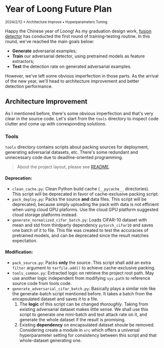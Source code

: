 # Year of Loong Future Plan

<sub>2024/2/12 • Architecture Improve • Hyperparameters Tuning</sub>

Happy the Chinese year of Loong! As my graduation design work, [fusion detector](https://github.com/cylixlee/fusion_detector) has conducted the first round of training-testing routine. In this round, we've reached the main goals below:

- **Generate** adversarial examples;
- **Train** our adversarial detector, using pretrained models as feature extractors;
- **Test** the detection rate on generated adversarial examples.

However, we've left some obvious imperfection in those parts. As the arrival of the new year, we'll head to architecture improvement and better detection performance.

## Architecture Improvement

As I mentioned before, there's some obvious imperfection and that's very clear in the source code. Let's start from the `tools` directory to inspect code clutter and come up with corresponding solutions.

### Tools

`tools` directory contains scripts about packing sources for deployment, generating adversarial datasets, etc. There's some redundant and unnecessary code due to deadline-oriented programming.
> About the project layout, please see [README](README.md).

#### Deprecation:

- `clean_cache.py`: Clean Python build cache (`__pycache__` directories). This script will be deprecated in favor of cache-exclusive packing script.
- `pack_deploy.py`: Packs the source **and** data files. This script will be deprecated, because simply uploading the pack with data is not efficient when using cloud GPU plaforms. Use the cloud GPU platform suggested cloud storage platforms instead.
- `generate_normalized_cifar_batch.py`: Loads CIFAR-10 dataset with mean and std from thirdparty dependency `pytorch_cifar10` and saves one batch of it to file. This file was created to test the accuracies of pretrained models, and can be deprecated since the result matches expectation.

#### Modification:

- `pack_source.py`: Packs **only** the source. This script shall add an extra `filter` argument to `tarfile.add()` to achieve cache-exclusive packing.
- `tools_common.py`: Extracted logic on retrieve the project root path. May use another logic independent from modifying `sys.path` to reference source code from tools code.
- `generate_adversarial_cifar_batch.py`: Basically plays a similar role like the generate-batch script mentioned before. It takes a batch from the encapsulated dataset and saves it to a file.
  1. The **logic** of this script can be changed *thoroughly*. Taking from existing adversarial dataset makes little sense. We shall use this script to generate one mini-batch and test attack rate on it, and generate the whole dataset if the result is promising.
  2. Existing **dependency** on encapsulated dataset shoule be removed. Considering create a module in `src` which offers a universal hyperparameter setting for consistency between this script and that whole-dataset generating one.
